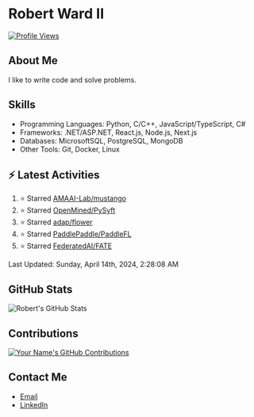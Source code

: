 
# Robert Ward II

[![Profile Views](https://komarev.com/ghpvc/?username=Robert-W-Ward)](https://github.com/Robert-W-Ward)

## About Me
I like to write code and solve problems.

## Skills
- Programming Languages: Python, C/C++, JavaScript/TypeScript, C#
- Frameworks: .NET/ASP.NET, React.js, Node.js, Next.js
- Databases: MicrosoftSQL, PostgreSQL, MongoDB
- Other Tools: Git, Docker, Linux

## :zap: Latest Activities
<!--RECENT_ACTIVITY:start-->
1. ⭐ Starred [AMAAI-Lab/mustango](https://github.com/AMAAI-Lab/mustango)
2. ⭐ Starred [OpenMined/PySyft](https://github.com/OpenMined/PySyft)
3. ⭐ Starred [adap/flower](https://github.com/adap/flower)
4. ⭐ Starred [PaddlePaddle/PaddleFL](https://github.com/PaddlePaddle/PaddleFL)
5. ⭐ Starred [FederatedAI/FATE](https://github.com/FederatedAI/FATE)
<!--RECENT_ACTIVITY:end-->

<!--RECENT_ACTIVITY:last_update-->
Last Updated: Sunday, April 14th, 2024, 2:28:08 AM
<!--RECENT_ACTIVITY:last_update_end-->

<!--END_SECTIN:activity-->
## GitHub Stats
![Robert's GitHub Stats](https://github-readme-stats.vercel.app/api?username=Robert-W-Ward&show_icons=true&theme=radical)

## Contributions
[![Your Name's GitHub Contributions](https://github-readme-streak-stats.herokuapp.com/?user=Robert-W-Ward&theme=radical)](https://github.com/your-username)

## Contact Me
- [Email](mailto:robertwesleyward2019@gmail.com)
- [LinkedIn](https://linkedin.com/in/https://www.linkedin.com/in/robert-ward-ii/)
